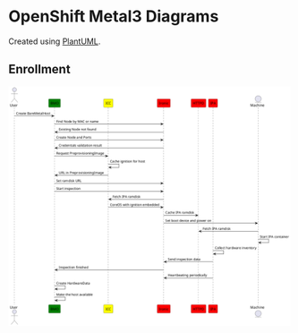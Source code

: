 # OpenShift Metal3 Diagrams

Created using [PlantUML](https://plantuml.com).

## Enrollment

![Enrollment](enroll.png)
